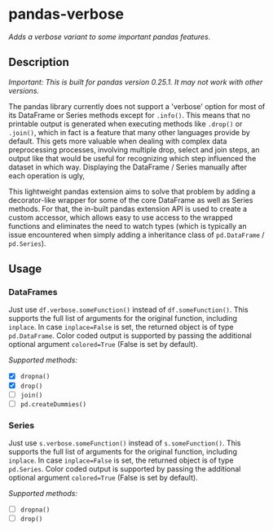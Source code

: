 
# pandas-verbose
*Adds a verbose variant to some important pandas features.*

## Description

*Important: This is built for pandas version 0.25.1. It may not work with other versions.*

The pandas library currently does not support a 'verbose' option for most of its DataFrame or Series methods except for `.info()`. This means that no printable output is generated when executing methods like `.drop()` or `.join()`, which in fact is a feature that many other languages provide by default. This gets more valuable when dealing with complex data preprocessing processes, involving multiple drop, select and join steps, an output like that would be useful for recognizing which step influenced the dataset in which way. Displaying the DataFrame / Series manually after each operation is ugly, 

This lightweight pandas extension aims to solve that problem by adding a decorator-like wrapper for some of the core DataFrame as well as Series methods. For that, the in-built pandas extension API is used to create a custom accessor, which allows easy to use access to the wrapped functions and eliminates the need to watch types (which is typically an issue encountered when simply adding a inheritance class of `pd.DataFrame` / `pd.Series`). 

## Usage

### DataFrames
Just use `df.verbose.someFunction()` instead of `df.someFunction()`. This supports the full list of arguments for the original function, including `inplace`. In case `inplace=False` is set, the returned object is of type `pd.DataFrame`.  Color coded output is supported by passing the additional optional argument `colored=True` (False is set by default).

*Supported methods:*

 - [x] `dropna()`
 - [x] `drop()`
 - [ ] `join()`
 - [ ] `pd.createDummies()`

### Series
Just use `s.verbose.someFunction()` instead of `s.someFunction()`. This supports the full list of arguments for the original function, including `inplace`. In case `inplace=False` is set, the returned object is of type `pd.Series`.  Color coded output is supported by passing the additional optional argument `colored=True` (False is set by default).

*Supported methods:*

 - [ ] `dropna()`
 - [ ] `drop()`
